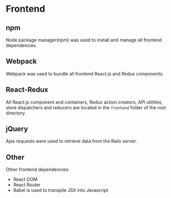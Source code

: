 # Frontend

## npm
Node package manager(npm) was used to install and manage all frontend dependencies.

## Webpack
Webpack was used to bundle all frontend React.js and Redux components.

## React-Redux
All React.js component and containers, Redux action creators, API utilities, store dispatchers and reducers are located in the `frontend` folder of the root directory.

## jQuery
Ajax requests were used to retrieve data from the Rails server.

## Other
Other frontend dependencies:
- React DOM
- React Router
- Babel is used to transpile JSX into Javascript
